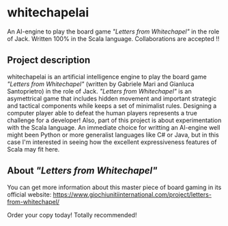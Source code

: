 # whitechapelai
An AI-engine to play the board game _"Letters from Whitechapel"_ in the role of Jack. Written 100% in the Scala language. Collaborations are accepted !!
## Project description
whitechapelai is an artificial intelligence engine to play the board game _"Letters from Whitechapel"_ (written by Gabriele Mari and Gianluca Santoprietro) in the role of Jack. _"Letters from Whitechapel"_ is an asymettrical game that includes hidden movement and important strategic and tactical components while keeps a set of minimalist rules. Designing a computer player able to defeat the human players represents a true challenge for a developer!
Also, part of this project is about experimentation with the Scala language. An immediate choice for writting an AI-engine well might been Python or more generalist languages like C# or Java, but in this case I'm interested in seeing how the excellent expressiveness features of Scala may fit here.
## About _"Letters from Whitechapel"_
You can get more information about this master piece of board gaming in its official website: https://www.giochiunitiinternational.com/project/letters-from-whitechapel/

Order your copy today! Totally recommended!
